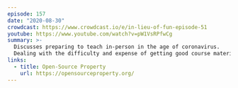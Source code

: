 ```yaml
---
episode: 157
date: "2020-08-30"
crowdcast: https://www.crowdcast.io/e/in-lieu-of-fun-episode-51
youtube: https://www.youtube.com/watch?v=pW1VsRPfwCg
summary: >-
  Discusses preparing to teach in-person in the age of coronavirus.
  Dealing with the difficulty and expense of getting good course materials.
links:
  - title: Open-Source Property
    url: https://opensourceproperty.org/
---
```


